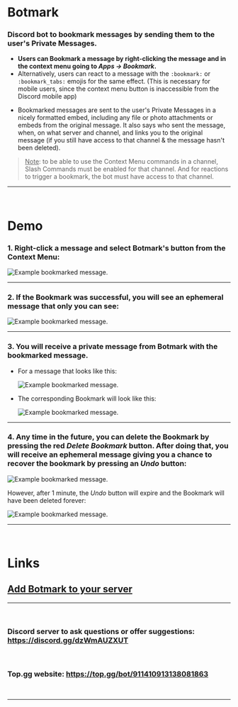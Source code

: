<!--
 * @file README.md
 * @author Izan Cuetara Diez (a.k.a. Unstavle)
 * @version v2.0 | 2022-08-06
 * @fileoverview Botmark's README
-->

# Botmark

### Discord bot to bookmark messages by sending them to the user's Private Messages.

* **Users can Bookmark a message by right-clicking the message and in the context menu going to *Apps -> Bookmark*.**
* Alternatively, users can react to a message with the `:bookmark:` or `:bookmark_tabs:` emojis for the same effect. (This is necessary for mobile users, since the context menu button is inaccessible from the Discord mobile app)


- Bookmarked messages are sent to the user's Private Messages in a nicely formatted embed, including any file or photo attachments or embeds from the original message. It also says who sent the message, when, on what server and channel, and links you to the original message (if you still have access to that channel & the message hasn't been deleted).

> <u>Note</u>: to be able to use the Context Menu commands in a channel, Slash Commands must be enabled for that channel. And for reactions to trigger a bookmark, the bot must have access to that channel.

***

<br/>

# Demo

### 1. Right-click a message and select Botmark's button from the Context Menu:

![Example bookmarked message.](https://github.com/Unstavle/botmark/blob/master/docs/images/botmark_context_menu.png?raw=true)

***

### 2. If the Bookmark was successful, you will see an ephemeral message that only you can see:

![Example bookmarked message.](https://github.com/Unstavle/botmark/blob/master/docs/images/botmark_confirmation.png?raw=true)

***

### 3. You will receive a private message from Botmark with the bookmarked message.

- For a message that looks like this:

	![Example bookmarked message.](https://github.com/Unstavle/botmark/blob/master/docs/images/botmark_sample_message.png?raw=true)

- The corresponding Bookmark will look like this:

	![Example bookmarked message.](https://github.com/Unstavle/botmark/blob/master/docs/images/botmark_sample_bookmark.png?raw=true)

***

### 4. Any time in the future, you can delete the Bookmark by pressing the red *Delete Bookmark* button. After doing that, you will receive an ephemeral message giving you a chance to recover the bookmark by pressing an *Undo* button:

![Example bookmarked message.](https://github.com/Unstavle/botmark/blob/master/docs/images/botmark_message_deleted.png?raw=true)

However, after 1 minute, the *Undo* button will expire and the Bookmark will have been deleted forever:

![Example bookmarked message.](https://github.com/Unstavle/botmark/blob/master/docs/images/botmark_message_deleted_expired.png?raw=true)

***
<br/>

# Links
## [**<u>Add Botmark to your server</u>**](https://discord.com/api/oauth2/authorize?client_id=911410913138081863&permissions=66560&scope=applications.commands%20bot)

***
<br/>

### **Discord server** to ask questions or offer suggestions: https://discord.gg/dzWmAUZXUT

<br/>

### **Top.gg** website: https://top.gg/bot/911410913138081863

<br/>

***